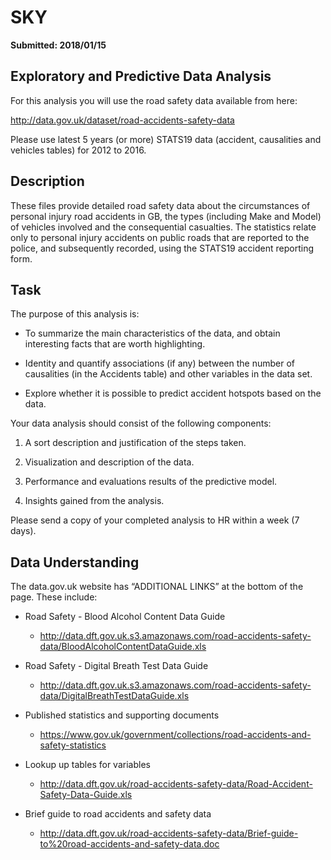 # SKY

**Submitted: 2018/01/15**

## Exploratory and Predictive Data Analysis 

For this analysis you will use the road safety data available from here: 

http://data.gov.uk/dataset/road-accidents-safety-data

Please use latest 5 years (or more) STATS19 data (accident, causalities and vehicles tables) for 2012 to 2016. 

## Description 

These files provide detailed road safety data about the circumstances of personal injury road accidents in GB, the types (including Make and Model) of vehicles involved and the consequential casualties. The statistics relate only to personal injury accidents on public roads that are reported to the police, and subsequently recorded, using the STATS19 accident reporting form. 

## Task 

The purpose of this analysis is:

* To summarize the main characteristics of the data, and obtain interesting facts that are worth highlighting.

* Identity and quantify associations (if any) between the number of causalities (in the Accidents table) and other variables in the data set.

* Explore whether it is possible to predict accident hotspots based on the data. 

Your data analysis should consist of the following components:

1. A sort description and justification of the steps taken.

2. Visualization and description of the data.

3. Performance and evaluations results of the predictive model.

4. Insights gained from the analysis. 

Please send a copy of your completed analysis to HR within a week (7 days).

## Data Understanding

The data.gov.uk website has “ADDITIONAL LINKS” at the bottom of the page. These include:

* Road Safety - Blood Alcohol Content Data Guide
  * http://data.dft.gov.uk.s3.amazonaws.com/road-accidents-safety-data/BloodAlcoholContentDataGuide.xls 

* Road Safety - Digital Breath Test Data Guide
  * http://data.dft.gov.uk.s3.amazonaws.com/road-accidents-safety-data/DigitalBreathTestDataGuide.xls 

* Published statistics and supporting documents
  * https://www.gov.uk/government/collections/road-accidents-and-safety-statistics 

* Lookup up tables for variables
  * http://data.dft.gov.uk/road-accidents-safety-data/Road-Accident-Safety-Data-Guide.xls 

* Brief guide to road accidents and safety data
  * http://data.dft.gov.uk/road-accidents-safety-data/Brief-guide-to%20road-accidents-and-safety-data.doc 
